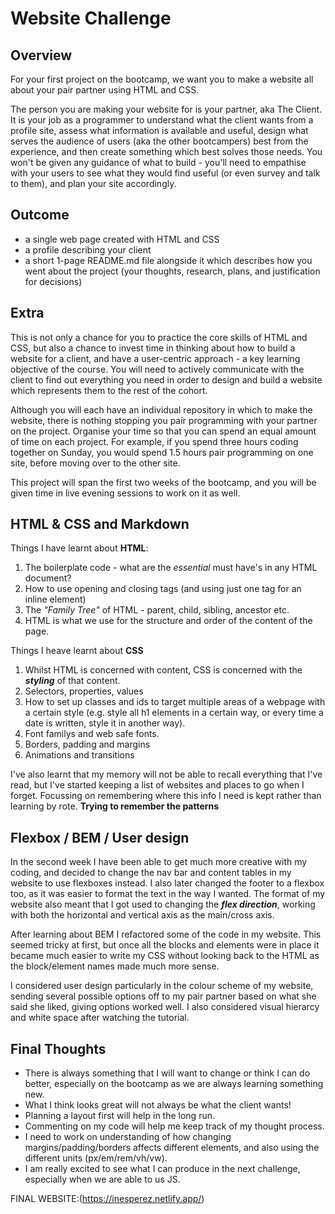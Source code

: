 # Website Challenge

## Overview

For your first project on the bootcamp, we want you to make a website all about your pair partner using HTML and CSS.

The person you are making your website for is your partner, aka The Client. It is your job as a programmer to understand what the client wants from a profile site, assess what information is available and useful, design what serves the audience of users (aka the other bootcampers) best from the experience, and then create something which best solves those needs. You won't be given any guidance of what to build - you'll need to empathise with your users to see what they would find useful (or even survey and talk to them), and plan your site accordingly.

## Outcome

- a single web page created with HTML and CSS
- a profile describing your client
- a short 1-page README.md file alongside it which describes how you went about the project (your thoughts, research, plans, and justification for decisions)

## Extra

This is not only a chance for you to practice the core skills of HTML and CSS, but also a chance to invest time in thinking about how to build a website for a client, and have a user-centric approach - a key learning objective of the course. You will need to actively communicate with the client to find out everything you need in order to design and build a website which represents them to the rest of the cohort.

Although you will each have an individual repository in which to make the website, there is nothing stopping you pair programming with your partner on the project. Organise your time so that you can spend an equal amount of time on each project. For example, if you spend three hours coding together on Sunday, you would spend 1.5 hours pair programming on one site, before moving over to the other site.

This project will span the first two weeks of the bootcamp, and you will be given time in live evening sessions to work on it as well.

## HTML & CSS and Markdown

Things I have learnt about **HTML**:
1. The boilerplate code - what are the _essential_ must have's in any HTML document?
2. How to use opening and closing tags (and using just one tag for an inline element)
3. The _"Family Tree"_ of HTML - parent, child, sibling, ancestor etc.
4. HTML is what we use for the structure and order of the content of the page. 

Things I heave learnt about **CSS**
1. Whilst HTML is concerned with content, CSS is concerned with the **_styling_** of that content.
2. Selectors, properties, values 
3. How to set up classes and ids to target multiple areas of a webpage with a certain style (e.g. style all h1 elements in a certain way, or every time a date is written, style it in another way). 
4. Font familys and web safe fonts.
5. Borders, padding and margins 
6. Animations and transitions  
  
I've also learnt that my memory will not be able to recall everything that I've read, but I've started keeping a list of websites and places to go when I forget. Focussing on remembering where this info I need is kept rather than learning by rote. **Trying to remember the patterns**

## Flexbox / BEM / User design ##

In the second week I have been able to get much more creative with my coding, and decided to change the nav bar and content tables in my website to use flexboxes instead. I also later changed the footer to a flexbox too, as it was easier to format the text in the way I wanted. The format of my website also meant that I got used to changing the  **_flex direction_**, working with both the horizontal and vertical axis as the main/cross axis. 

After learning about BEM I refactored some of the code in my website. This seemed tricky at first, but once all the blocks and elements were in place it became much easier to write my CSS without looking back to the HTML as the block/element names made much more sense. 

I considered user design particularly in the colour scheme of my website, sending several possible options off to my pair partner based on what she said she liked, giving options worked well. I also considered visual hierarcy and white space after watching the tutorial. 

## Final Thoughts ##

- There is always something that I will want to change or think I can do better, especially on the bootcamp as we are always learning something new. 
- What I think looks great will not always be what the client wants! 
- Planning a layout first will help in the long run. 
- Commenting on my code will help me keep track of my thought process. 
- I need to work on understanding of how changing margins/padding/borders affects different elements, and also using the different units (px/em/rem/vh/vw). 
- I am really excited to see what I can produce in the next challenge, especially when we are able to us JS. 

FINAL WEBSITE:(https://inesperez.netlify.app/)
